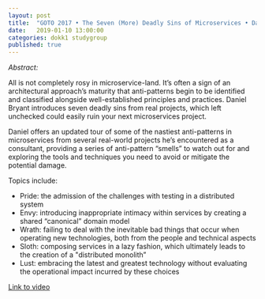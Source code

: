 ```yaml
---
layout: post
title:  "GOTO 2017 • The Seven (More) Deadly Sins of Microservices • Daniel Bryant"
date:   2019-01-10 13:00:00
categories: dokk1 studygroup
published: true
---
```

*Abstract:*

All is not completely rosy in microservice-land. It’s often a sign of an architectural approach’s maturity that anti-patterns begin to be identified and classified alongside well-established principles and practices. Daniel Bryant introduces seven deadly sins from real projects, which left unchecked could easily ruin your next microservices project.

Daniel offers an updated tour of some of the nastiest anti-patterns in microservices from several real-world projects he’s encountered as a consultant, providing a series of anti-pattern “smells” to watch out for and exploring the tools and techniques you need to avoid or mitigate the potential damage.

Topics include:

- Pride: the admission of the challenges with testing in a distributed system
- Envy: introducing inappropriate intimacy within services by creating a shared “canonical” domain model
- Wrath: failing to deal with the inevitable bad things that occur when operating new technologies, both from the people and technical aspects
- Sloth: composing services in a lazy fashion, which ultimately leads to the creation of a "distributed monolith”
- Lust: embracing the latest and greatest technology without evaluating the operational impact incurred by these choices

[Link to video](https://www.youtube.com/watch?v=NP189MPfR7Q)
